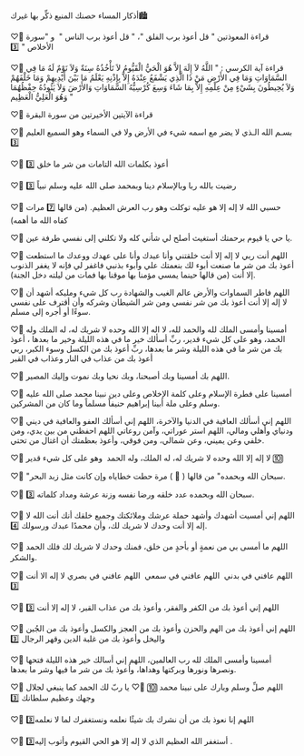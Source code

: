 أذكار المساء حصنك المنيع ذكِّر بها غيرك🏙 

♡゙ قراءة المعوذتين " قل أعوذ برب الفلق "، " قل أعوذ برب الناس "  و "سورة الأخلاص " 3️⃣ 

♡゙ قراءة آية الكرسي :
" اللَّهُ لاَ إِلَهَ إِلاَّ هُوَ الْحَيُّ الْقَيُّومُ لاَ تَأْخُذُهُ سِنَةٌ وَلاَ نَوْمٌ لَهُ مَا فِي السَّمَاوَاتِ وَمَا فِي الأَرْضِ مَنْ ذَا الَّذِي يَشْفَعُ عِنْدَهُ إِلاَّ بِإِذْنِهِ يَعْلَمُ مَا بَيْنَ أَيْدِيهِمْ وَمَا خَلْفَهُمْ وَلاَ يُحِيطُونَ بِشَيْءٍ مِنْ عِلْمِهِ إِلاَّ بِمَا شَاءَ وَسِعَ كُرْسِيُّهُ السَّمَاوَاتِ وَالأَرْضَ وَلاَ يَئُودُهُ حِفْظُهُمَا وَهُوَ الْعَلِيُّ الْعَظِيم " 

♡゙ قراءة الآيتين الأخيرتين من سورة البقرة  

♡゙ بسـم الله الـذي لا يضر مع اسمه شيء في الأرض ولا في السماء وهو السميع العليم 3️⃣ 

♡゙ أعوذ بكلمات الله التامات من شر ما خلق 3️⃣ 

♡゙ رضيت بالله ربا وبالإسلام دينا وبمحمد صلى الله عليه وسلم نبياً 3️⃣ 

♡゙ حسبي الله لا إله إلا هو عليه توكلت وهو رب العرش العظيم. (من قالها 7️⃣ مرات كفاه الله ما أهمه) 

♡゙ يا حي يا قيوم برحمتك أستغيث أصلح لي شأني كله ولا تكلني إلى نفسي طرفة عين. 

♡゙ اللهم أنت ربي لا إله إلا أنت خلقتني وأنا عبدك وأنا على عهدك ووعدك ما استطعت أعوذ بك من شر ما صنعت أبوء لك بنعمتك علي وأبوء بذنبي فاغفر لي فإنه لا يغفر الذنوب إلا أنت (من قالها حينما يمسي مؤمنا بها موقنا بها فمات من ليلته دخل الجنة). 

♡゙ اللهم فاطر السماوات والأرض عالم الغيب والشهادة رب كل شيء ومليكه أشهد أن لا إله إلا أنت أعوذ بك من شر نفسي ومن شر الشيطان وشركه وأن أقترف على نفسي سوءًا أو أجره إلى مسلم.

♡゙ أمسينا وأمسى الملك لله والحمد لله، لا اله إلا الله وحده لا شريك له، له الملك وله الحمد، وهو على كل شيء قدير، ربِّ أسألك خير ما في هذه الليلة وخير ما بعدها ، أعوذ بك من شر ما في هذه الليلة وشر ما بعدها، ربِّ أعوذ بك من الكسل وسوء الكبر، ربي أعوذ بك من عذاب في النار وعذاب في القبر 

♡゙ اللهم بك أمسينا وبك أصبحنا، وبك نحيا وبك نموت وإليك المصير. 

♡゙ أمسينا على فطرة الإسلام وعلى كلمة الإخلاص وعلى دين نبينا محمد صلى الله عليه وسلم وعلى ملة أبينا إبراهيم حنيفاً مسلماً وما كان من المشركين. 

♡゙ اللهم إني أسألك العافية في الدنيا والآخرة، اللهم إني أسألك العفو والعافية في ديني ودنياي وأهلي ومالي، اللهم استر عوراتي، وآمن روعاتي اللهم احفظني من بين يدي، ومن خلفي وعن يميني، وعن شمالي، ومن فوقي، وأعوذ بعظمتك أن اغتال من تحتي. 

♡゙ لا إله إلا الله وحده لا شريك له، له الملك، وله الحمد  وهو على كل شيء قدير 🔟 

♡゙ "سبحان الله وبحمده" من قالها ( 💯 ) مرة حطت خطاياه وإن كانت مثل زبد البحر. 

♡゙ سبحان الله وبحمده عدد خلقه ورضا نفسه وزنة عرشة ومداد كلماته 3️⃣. 

♡゙ اللهم إني أمسيت أشهدك وأشهد حملة عرشك وملائكتك وجميع خلقك أنك أنت الله لا إله إلا أنت وحدك لا شريك لك، وأن محمدًا عبدك ورسولك 4️⃣. 

♡゙ اللهم ما أمسى بي من نعمةٍ أو بأحدٍ من خلق، فمنك وحدك لا شريك لك فلك الحمد والشكر. 　 

♡゙ اللهم عافني في بدني  اللهم عافني في سمعي  اللهم عافني في بصري لا إله الا أنت 3️⃣ 

♡゙ اللهم إني أعوذ بك من الكفر والفقر، وأعوذ بك من عذاب القبر، لا إله إلا أنت 3️⃣ 

♡゙ اللهم إني أعوذ بك من الهم والحزن وأعوذ بك من العجز والكسل وأعوذ بك من الجُبن واليخل وأعوذ بك من غلبة الدين وقهر الرجال 3️⃣ 

♡゙ أمسينا وأمسى الملك لله رب العالمين، اللهم إني أسالك خير هذه الليلة فتحها ونصرها ونورها وبركتها وهداها، وأعوذ بك من شر ما فيها وشر ما بعدها.  

♡゙ اللهم صلِّ وسلم وبارك على نبينا محمد 🔟
♡゙ يا ربّ لك الحمد كما ينبغي لجلال وجهك وعظيم سلطانك 3️⃣ 

♡゙ اللهم إنا نعوذ بك من أن نشرك بك شيئًا نعلمه ونستغفرك لما لا نعلمه3️⃣ 

♡゙ أستغفر الله العظيم الذي لا إله إلا هو الحي القيوم وأتوب إليه3️⃣ .